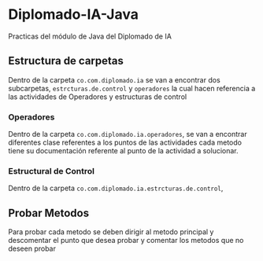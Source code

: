 # Diplomado-IA-Java
Practicas del módulo de Java del Diplomado de IA

## Estructura de carpetas
Dentro de la carpeta `co.com.diplomado.ia` se van a encontrar 
dos subcarpetas, `estrcturas.de.control` y `operadores`
la cual hacen referencia a las actividades de Operadores 
y estructuras de control

### Operadores
Dentro de la carpeta `co.com.diplomado.ia.operadores`, 
se van a encontrar diferentes clase referentes a los puntos
de las actividades cada metodo tiene su documentación
referente al punto de la actividad a solucionar.

### Estructural de Control
Dentro de la carpeta `co.com.diplomado.ia.estrcturas.de.control`,

## Probar Metodos 
Para probar cada metodo se deben dirigir al metodo principal
y descomentar el punto que desea probar y 
comentar los metodos que no deseen probar